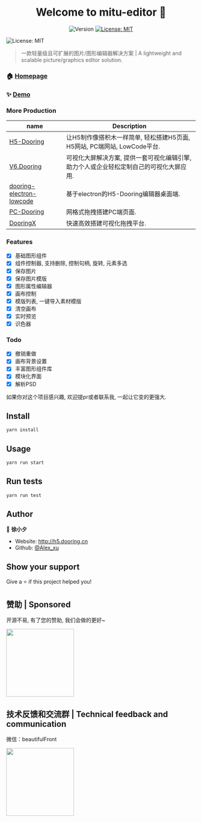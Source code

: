 <h1 align="center">Welcome to mitu-editor 👋</h1>
<p align="center">
  <img alt="Version" src="https://img.shields.io/badge/version-1.0-blue.svg?cacheSeconds=2592000" style="display:inline-block" />
  <a href="#" target="_blank">
    <img alt="License: MIT" src="https://img.shields.io/badge/License-MIT-yellow.svg" />
  </a>
</p>

<img alt="License: MIT" src="http://cdn.dooring.cn/dr/mitu.png" />

> 一款轻量级且可扩展的图片/图形编辑器解决方案  | A lightweight and scalable picture/graphics editor solution.

### 🏠 [Homepage](https://github.com/H5-Dooring/mitu-editor#readme)

### ✨ [Demo](http://h5.dooring.cn/mitu)

### More Production

| name      | Description |
| ----------- | ----------- |
| [H5-Dooring](https://github.com/MrXujiang/h5-Dooring)      | 让H5制作像搭积木一样简单, 轻松搭建H5页面, H5网站, PC端网站, LowCode平台.
| [V6.Dooring](https://github.com/MrXujiang/v6.dooring.public)   | 可视化大屏解决方案, 提供一套可视化编辑引擎, 助力个人或企业轻松定制自己的可视化大屏应用.        |
| [dooring-electron-lowcode](https://github.com/MrXujiang/dooring-electron-lowcode)   | 基于electron的H5-Dooring编辑器桌面端.        |
| [PC-Dooring](https://github.com/MrXujiang/pc-Dooring)   | 网格式拖拽搭建PC端页面.        |
| [DooringX](https://github.com/H5-Dooring/dooringx)   | 快速高效搭建可视化拖拽平台.        |

### Features
- [x] 基础图形组件
- [x] 组件控制器, 支持删除, 控制句柄, 旋转, 元素多选
- [x] 保存图片
- [x] 保存图片模版
- [x] 图形属性编辑器
- [x] 画布控制
- [x] 模版列表, 一键导入素材模版
- [x] 清空画布
- [x] 实时预览
- [x] 识色器

### Todo
- [x] 撤销重做
- [x] 画布背景设置
- [x] 丰富图形组件库
- [x] 模块化界面
- [x] 解析PSD

如果你对这个项目感兴趣, 欢迎提pr或者联系我, 一起让它变的更强大.

## Install

```sh
yarn install
```

## Usage

```sh
yarn run start
```

## Run tests

```sh
yarn run test
```

## Author

👤 **徐小夕**

* Website: http://h5.dooring.cn
* Github: [@Alex\_xu](https://github.com/Alex\_xu)

## Show your support

Give a ⭐️ if this project helped you!

## 赞助 | Sponsored
开源不易, 有了您的赞助, 我们会做的更好~

<img src="http://cdn.dooring.cn/dr/WechatIMG2.jpeg" width="180px" />

## 技术反馈和交流群 | Technical feedback and communication
微信：beautifulFront

<img src="http://cdn.dooring.cn/dr/qtqd_code.png" width="180px" />
